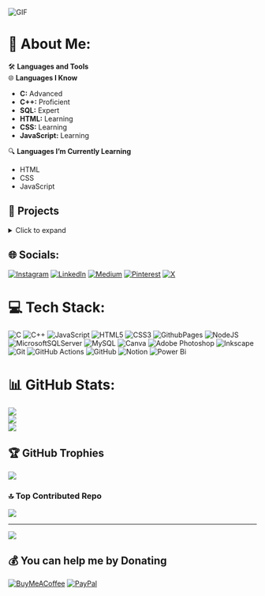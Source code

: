 ![GIF](https://media.giphy.com/media/4AbfWbllzAYYOa5Cx2/giphy.gif)

# 💫 About Me:

🛠️ **Languages and Tools**<br>
🌐 **Languages I Know**<br>
- **C:** Advanced<br>
- **C++:** Proficient<br>
- **SQL:** Expert<br>
- **HTML:** Learning<br>
- **CSS:** Learning<br>
- **JavaScript:** Learning<br>

🔍 **Languages I’m Currently Learning**<br>
- HTML<br>
- CSS<br>
- JavaScript<br>

## 🚀 Projects

<details>
  <summary>Click to expand</summary>

  - [Multiplication App](https://prudence-wambui.github.io/Multiplication-App/)
  - [Digital Clock](https://prudence-wambui.github.io/DigitalClock/)

</details>

## 🌐 Socials:
[![Instagram](https://img.shields.io/badge/Instagram-%23E4405F.svg?logo=Instagram&logoColor=white)](https://instagram.com/@prudence_wambui_official)
[![LinkedIn](https://img.shields.io/badge/LinkedIn-%230077B5.svg?logo=linkedin&logoColor=white)](https://linkedin.com/in/Prudence-Wambui)
[![Medium](https://img.shields.io/badge/Medium-12100E?logo=medium&logoColor=white)](https://medium.com/@Prudence-Wambui-Official)
[![Pinterest](https://img.shields.io/badge/Pinterest-%23E60023.svg?logo=Pinterest&logoColor=white)](https://pinterest.com/prudencewambuiofficial)
[![X](https://img.shields.io/badge/X-black.svg?logo=X&logoColor=white)](https://x.com/@PrudenceW___)

# 💻 Tech Stack:
![C](https://img.shields.io/badge/c-%2300599C.svg?style=for-the-badge&logo=c&logoColor=white)
![C++](https://img.shields.io/badge/c++-%2300599C.svg?style=for-the-badge&logo=c%2B%2B&logoColor=white)
![JavaScript](https://img.shields.io/badge/javascript-%23323330.svg?style=for-the-badge&logo=javascript&logoColor=%23F7DF1E)
![HTML5](https://img.shields.io/badge/html5-%23E34F26.svg?style=for-the-badge&logo=html5&logoColor=white)
![CSS3](https://img.shields.io/badge/css3-%231572B6.svg?style=for-the-badge&logo=css3&logoColor=white)
![GithubPages](https://img.shields.io/badge/github%20pages-121013?style=for-the-badge&logo=github&logoColor=white)
![NodeJS](https://img.shields.io/badge/node.js-6DA55F?style=for-the-badge&logo=node.js&logoColor=white)
![MicrosoftSQLServer](https://img.shields.io/badge/Microsoft%20SQL%20Server-CC2927?style=for-the-badge&logo=microsoft%20sql%20server&logoColor=white)
![MySQL](https://img.shields.io/badge/mysql-4479A1.svg?style=for-the-badge&logo=mysql&logoColor=white)
![Canva](https://img.shields.io/badge/Canva-%2300C4CC.svg?style=for-the-badge&logo=Canva&logoColor=white)
![Adobe Photoshop](https://img.shields.io/badge/adobe%20photoshop-%2331A8FF.svg?style=for-the-badge&logo=adobe%20photoshop&logoColor=white)
![Inkscape](https://img.shields.io/badge/Inkscape-e0e0e0?style=for-the-badge&logo=inkscape&logoColor=080A13)
![Git](https://img.shields.io/badge/git-%23F05033.svg?style=for-the-badge&logo=git&logoColor=white)
![GitHub Actions](https://img.shields.io/badge/github%20actions-%232671E5.svg?style=for-the-badge&logo=githubactions&logoColor=white)
![GitHub](https://img.shields.io/badge/github-%23121011.svg?style=for-the-badge&logo=github&logoColor=white)
![Notion](https://img.shields.io/badge/Notion-%23000000.svg?style=for-the-badge&logo=notion&logoColor=white)
![Power Bi](https://img.shields.io/badge/power_bi-F2C811?style=for-the-badge&logo=powerbi&logoColor=black)

# 📊 GitHub Stats:
![](https://github-readme-stats.vercel.app/api?username=Prudence-Wambui&theme=nightowl&hide_border=false&include_all_commits=true&count_private=false)<br/>
![](https://github-readme-streak-stats.herokuapp.com/?user=Prudence-Wambui&theme=nightowl&hide_border=false)<br/>
![](https://github-readme-stats.vercel.app/api/top-langs/?username=Prudence-Wambui&theme=nightowl&hide_border=false&include_all_commits=true&count_private=false&layout=compact)

## 🏆 GitHub Trophies
![](https://github-profile-trophy.vercel.app/?username=Prudence-Wambui&theme=nightowl&no-frame=false&no-bg=true&margin-w=4)

### 🔝 Top Contributed Repo
![](https://github-contributor-stats.vercel.app/api?username=Prudence-Wambui&limit=5&theme=nightowl&combine_all_yearly_contributions=true)

---
[![](https://visitcount.itsvg.in/api?id=Prudence-Wambui&icon=0&color=11)](https://visitcount.itsvg.in)

## 💰 You can help me by Donating
[![BuyMeACoffee](https://img.shields.io/badge/Buy%20Me%20a%20Coffee-ffdd00?style=for-the-badge&logo=buy-me-a-coffee&logoColor=black)](https://buymeacoffee.com/https://buymeacoffee.com/prudence.wambui)
[![PayPal](https://img.shields.io/badge/PayPal-00457C?style=for-the-badge&logo=paypal&logoColor=white)](https://paypal.me/https://www.paypal.com/ncp/payment/D8LWD6KE4LUWG)

<!-- Proudly created with GPRM ( https://gprm.itsvg.in ) -->
